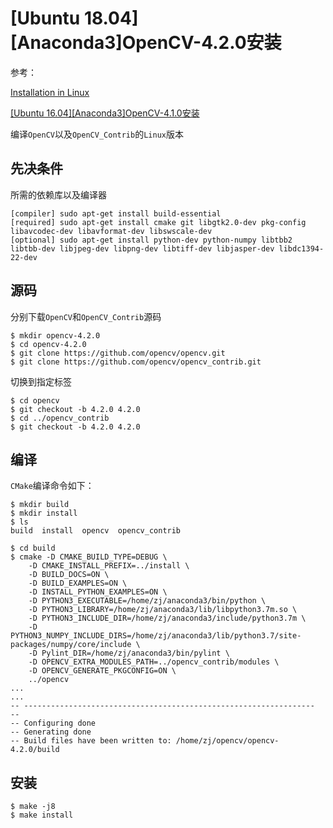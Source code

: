 
# [Ubuntu 18.04][Anaconda3]OpenCV-4.2.0安装

参考：

[Installation in Linux ](https://docs.opencv.org/4.2.0/d7/d9f/tutorial_linux_install.html)

[[Ubuntu 16.04][Anaconda3]OpenCV-4.1.0安装](./OpenCV-4.1.0安装.md)

编译`OpenCV`以及`OpenCV_Contrib`的`Linux`版本

## 先决条件

所需的依赖库以及编译器

```
[compiler] sudo apt-get install build-essential
[required] sudo apt-get install cmake git libgtk2.0-dev pkg-config libavcodec-dev libavformat-dev libswscale-dev
[optional] sudo apt-get install python-dev python-numpy libtbb2 libtbb-dev libjpeg-dev libpng-dev libtiff-dev libjasper-dev libdc1394-22-dev
```

## 源码

分别下载`OpenCV`和`OpenCV_Contrib`源码

```
$ mkdir opencv-4.2.0
$ cd opencv-4.2.0
$ git clone https://github.com/opencv/opencv.git
$ git clone https://github.com/opencv/opencv_contrib.git
```

切换到指定标签

```
$ cd opencv
$ git checkout -b 4.2.0 4.2.0
$ cd ../opencv_contrib
$ git checkout -b 4.2.0 4.2.0
```

## 编译

`CMake`编译命令如下：

```
$ mkdir build
$ mkdir install
$ ls
build  install  opencv  opencv_contrib

$ cd build
$ cmake -D CMAKE_BUILD_TYPE=DEBUG \
    -D CMAKE_INSTALL_PREFIX=../install \
    -D BUILD_DOCS=ON \
    -D BUILD_EXAMPLES=ON \
    -D INSTALL_PYTHON_EXAMPLES=ON \
    -D PYTHON3_EXECUTABLE=/home/zj/anaconda3/bin/python \
    -D PYTHON3_LIBRARY=/home/zj/anaconda3/lib/libpython3.7m.so \
    -D PYTHON3_INCLUDE_DIR=/home/zj/anaconda3/include/python3.7m \
    -D PYTHON3_NUMPY_INCLUDE_DIRS=/home/zj/anaconda3/lib/python3.7/site-packages/numpy/core/include \
    -D Pylint_DIR=/home/zj/anaconda3/bin/pylint \
    -D OPENCV_EXTRA_MODULES_PATH=../opencv_contrib/modules \
    -D OPENCV_GENERATE_PKGCONFIG=ON \
    ../opencv
...
...
-- -----------------------------------------------------------------
-- 
-- Configuring done
-- Generating done
-- Build files have been written to: /home/zj/opencv/opencv-4.2.0/build
```

## 安装

```
$ make -j8
$ make install
```